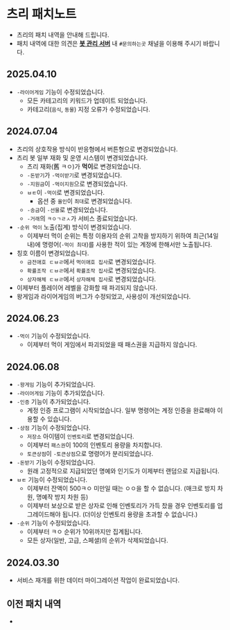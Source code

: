 # 츠리 패치노트
- 츠리의 패치 내역을 안내해 드립니다.
- 패치 내역에 대한 의견은 [**봇 관리 서버**](https://bot.dowon.monster/join) 내 `#문의하는곳` 채널을 이용해 주시기 바랍니다.

## 2025.04.10
- `-라이어게임` 기능이 수정되었습니다.
  - 모든 카테고리의 키워드가 업데이트 되었습니다.
  - 카테고리(`음식`, `동물`) 지정 오류가 수정되었습니다.

## 2024.07.04
- 츠리의 상호작용 방식이 반응형에서 버튼형으로 변경되었습니다.
- 츠리 봇 일부 재화 및 운영 시스템이 변경되었습니다.
  - 츠리 재화(舊 ㅋㅇ)가 **먹이**로 변경되었습니다.
  - `-돈받기`가 `-먹이받기`로 변경되었습니다.
  - `-지원금`이 `-먹이지원`으로 변경되었습니다.
  - `ㅂㅌ`이 `-먹이`로 변경되었습니다.
    - 옵션 중 `올인`이 `최대`로 변경되었습니다.
  - `-송금`이 `-선물`로 변경되었습니다.
  - `-거래`의 `ㅋㅇㄱㄹㅅ`가 서비스 종료되었습니다.
- `-순위 먹이` 노출(집계) 방식이 변경되었습니다.
  - 이제부터 먹이 순위는 특정 이용자의 순위 고착을 방지하기 위하여 최근(14일 내)에 명령어(`-먹이 최대`)를 사용한 적이 있는 계정에 한해서만 노출됩니다.
- 칭호 이름이 변경되었습니다.
  - `금전애호 ㄷㅂㄹ`에서 `먹이애호 집사`로 변경되었습니다.
  - `확률조작 ㄷㅂㄹ`에서 `확률조작 집사`로 변경되었습니다.
  - `상자해체 ㄷㅂㄹ`에서 `상자해체 집사`로 변경되었습니다.
- 이제부터 플레이어 레벨을 강화할 때 파괴되지 않습니다.
- 왕게임과 라이어게임의 버그가 수정되었고, 사용성이 개선되었습니다.

## 2024.06.23
- `-먹이` 기능이 수정되었습니다.
  - 이제부터 먹이 게임에서 파괴되었을 때 패스권을 지급하지 않습니다.

## 2024.06.08
- `-왕게임` 기능이 추가되었습니다.
- `-라이어게임` 기능이 추가되었습니다.
- `-인증` 기능이 추가되었습니다.
  - 계정 인증 프로그램이 시작되었습니다. 일부 명령어는 계정 인증을 완료해야 이용할 수 있습니다.
- `-상점` 기능이 수정되었습니다.
  - `저장소` 아이템이 `인벤토리`로 변경되었습니다.
  - 이제부터 `패스권`이 100의 인벤토리 용량을 차지합니다.
  - `토큰상점`이 `-토큰상점`으로 명령어가 분리되었습니다.
- `-돈받기` 기능이 수정되었습니다.
  - 원래 고정적으로 지급되었던 명예와 인기도가 이제부터 랜덤으로 지급됩니다.
- `ㅂㅌ` 기능이 수정되었습니다.
  - 이제부터 잔액이 500ㅋㅇ 미만일 때는 ㅇㅇ을 할 수 없습니다. (매크로 방지 차원, 명예작 방지 차원 등)
  - 이제부터 보상으로 받은 상자로 인해 인벤토리가 가득 찼을 경우 인벤토리를 업그레이드해야 됩니다. (더이상 인벤토리 용량을 초과할 수 없습니다.)
- `-순위` 기능이 수정되었습니다.
  - 이제부터 ㅋㅇ 순위가 10위까지만 집계됩니다.
  - 모든 상자(일반, 고급, 스페셜)의 순위가 삭제되었습니다.

## 2024.03.30
- 서비스 재개를 위한 데이터 마이그레이션 작업이 완료되었습니다.

## 이전 패치 내역
- 
